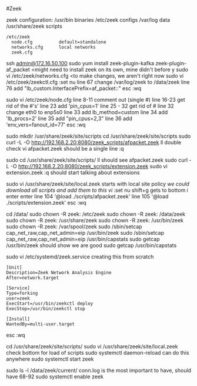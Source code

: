 #Zeek

  zeek configuration:
    /usr/bin            binaries
    /etc/zeek           configs
    /var/log            data
    /usr/share/zeek     scripts

    /etc/zeek
      node.cfg          default=standalone
      networks.cfg      local networks
      zeek.cfg

ssh admin@172.16.50.100
sudo yum install zeek-plugin-kafka zeek-plugin-af_packet        <might need to install zeek on its own, mine didn't before
y
  sudo vi /etc/zeek/networks.cfg    <to make changes, we aren't right now
sudo vi /etc/zeek/zeekctl.cfg
  :set nu
  line 67 change /var/log/zeek to /data/zeek
  line 76 add "lb_custom.InterfacePrefix=af_packet::"
  esc
  :wq

sudo vi /etc/zeek/node.cfg
  line 8-11 comment out (single #)
  line 16-23 get rid of the #'s'
  line 23 add 'pin_cpus=1'
  line 25 - 32 get rid of #
  line 32 change eth0 to enp5s0
  line 33 add lb_method=custom
  line 34 add 'lb_procs=2'
  line 35 add "pin_cpus=2,3"
  line 36 add 'env_vers=fanout_id=77'
  esc
  :wq

sudo mkdir /usr/share/zeek/site/scripts
cd /usr/share/zeek/site/scripts
sudo curl -L -O http://192.168.2.20:8080/zeek_scripts/afpacket.zeek
ll   double check
vi afpacket.zeek      should be a single line
:q

sudo cd /usr/share/zeek/site/scripts/
ll        should see afpacket.zeek
sudo curl -L -O http://192.168.2.20:8080/zeek_scripts/extension.zeek
sudo vi extension.zeek
:q    should start talking about extensions

sudo vi /usr/share/zeek/site/local.zeek       starts with local site policy
    *we could download all scripts and add them to this vi*
  :set nu
  shift+g     gets to bottom
  i
  enter enter
  line 104 '@load ./scripts/afpacket.zeek'
  line 105 '@load ./scripts/extension.zeek'
  esc
  :wq

cd /data/
sudo chown -R zeek: /etc/zeek
sudo chown -R zeek: /data/zeek
sudo chown -R zeek: /usr/share/zeek
sudo chown -R zeek: /usr/bin/zeek
sudo chown -R zeek: /var/spool/zeek
sudo /sbin/setcap cap_net_raw,cap_net_admin=eip /usr/bin/zeek
sudo /sbin/setcap cap_net_raw,cap_net_admin=eip /usr/bin/capstats
sudo getcap /usr/bin/zeek       should show we are good
sudo getcap /usr/bin/capstats

sudo vi /etc/systemd/zeek.service       creating this from scratch
  ```
[Unit]
Description=Zeek Network Analysis Engine
After=network.target

[Service]
Type=forking
user=zeek
ExecStart=/usr/bin/zeekctl deploy
ExecStop=/usr/bin/zeekctl stop

[Install]
WantedBy=multi-user.target

  ```
  esc
  :wq

cd /usr/share/zeek/site/scripts/
    sudo vi /usr/share/zeek/site/local.zeek        check bottom for load of scripts
sudo systemctl daemon-reload        can do this anywhere
sudo systemctl start zeek


sudo ls -l /data/zeek/current/      conn.log is the most important to have, should have 68-92
sudo systemctl enable zeek
